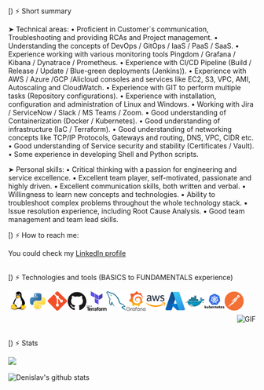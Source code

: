 [) ⚡ Short summary

➤ Technical areas:
• Proficient in Customer`s communication, Troubleshooting and providing RCAs and Project management.
• Understanding the concepts of DevOps / GitOps / IaaS / PaaS / SaaS.
• Experience working with various monitoring tools Pingdom / Grafana / Kibana / Dynatrace / Prometheus.
• Experience with CI/CD Pipeline (Build / Release / Update / Blue-green deployments (Jenkins)).
• Experience with AWS / Azure /GCP /Alicloud consoles and services like EC2, S3, VPC, AMI, Autoscaling and CloudWatch.
• Experience with GIT to perform multiple tasks (Repository configurations).
• Experience with installation, configuration and administration of Linux and Windows.
• Working with Jira / ServiceNow / Slack / MS Teams / Zoom.
• Good understanding of Containerization (Docker / Kubernetes).
• Good understanding of infrastructure (IaC / Terraform).
• Good understanding of networking concepts like TCP/IP Protocols, Gateways and routing, DNS, VPC, CIDR etc.
• Good understanding of Service security and stability (Certificates / Vault).
• Some experience in developing Shell and Python scripts.


➤ Personal skills:
▪ Critical thinking with a passion for engineering and service excellence.
▪ Excellent team player, self-motivated, passionate and highly driven.
▪ Excellent communication skills, both written and verbal.
▪ Willingness to learn new concepts and technologies.
▪ Ability to troubleshoot complex problems throughout the whole technology stack.
▪ Issue resolution experience, including Root Cause Analysis.
▪ Good team management and team lead skills.

[) ⚡ How to reach me:

You could check my [LinkedIn profile](https://www.linkedin.com/in/denislav-mladenov/)<br><br>

[) ⚡ Technologies and tools (BASICS to FUNDAMENTALS experience)

<img align="left" alt="Linux" width="40px" src="https://github.com/devicons/devicon/blob/master/icons/linux/linux-original.svg" />
<img align="left" alt="python" width="40px" src="https://github.com/devicons/devicon/blob/master/icons/python/python-original.svg" />
<img align="left" alt="git" width="40px" src="https://github.com/devicons/devicon/blob/master/icons/git/git-original.svg" />
<img align="left" alt="github" width="40px" src="https://github.com/devicons/devicon/blob/master/icons/github/github-original.svg" />
<img align="left" alt="terraform" width="40px" src="https://github.com/devicons/devicon/blob/master/icons/terraform/terraform-original-wordmark.svg" />
<img align="left" alt="mysql" width="40px" src="https://github.com/devicons/devicon/blob/master/icons/mysql/mysql-original.svg" />
<img align="left" alt="grafana" width="40px" src="https://github.com/devicons/devicon/blob/master/icons/grafana/grafana-original-wordmark.svg" />
<img align="left" alt="AWS" width="40px" src="https://github.com/devicons/devicon/blob/master/icons/amazonwebservices/amazonwebservices-original-wordmark.svg" />
<img align="left" alt="Azure" width="40px" src="https://github.com/devicons/devicon/blob/master/icons/azure/azure-original.svg" />
<img align="left" alt="Docker" width="40px" src="https://github.com/devicons/devicon/blob/master/icons/docker/docker-original.svg" />
<img align="left" alt="Kubernetes" width="40px" src="https://github.com/devicons/devicon/blob/master/icons/kubernetes/kubernetes-original-wordmark.svg" />
<img align="left" alt="Postman" width="40px" src="https://github.com/devicons/devicon/blob/master/icons/postman/postman-original.svg" />

<br><br>

<img align="right" alt="GIF" src="https://media.tenor.com/CeDk6XdCgOUAAAAj/develop-web.gif" /><br><br>

[) ⚡ Stats

<img src="https://komarev.com/ghpvc/?username=denislav-mladenov"></img>

![Denislav's github stats](https://github-readme-stats.vercel.app/api?username=denislav-mladenov&show_icons=true&hide_border=true)
<br><br>



<!--
**denislav-mladenov/denislav-mladenov** is a ✨ _special_ ✨ repository because its `README.md` (this file) appears on your GitHub profile.

<img align="left" alt="javascript" width="40px" src="https://github.com/devicons/devicon/blob/master/icons/javascript/javascript-original.svg" />
<img align="left" alt="typescript" width="40px" src="https://github.com/devicons/devicon/blob/master/icons/typescript/typescript-original.svg" />
<img align="left" alt="cplusplus" width="40px" src="https://github.com/devicons/devicon/blob/master/icons/cplusplus/cplusplus-original.svg" />
<img align="left" alt="react" width="40px" src="https://github.com/devicons/devicon/blob/master/icons/react/react-original.svg" />
<img align="left" alt="angular" width="40px" src="https://github.com/devicons/devicon/blob/master/icons/angularjs/angularjs-original.svg" />
<img align="left" alt="express" width="40px" src="https://github.com/devicons/devicon/blob/master/icons/express/express-original.svg" />
<img align="left" alt="nodejs" width="40px" src="https://github.com/devicons/devicon/blob/master/icons/nodejs/nodejs-original.svg" />
<img align="left" alt="sequelize" width="40px" src="https://github.com/devicons/devicon/blob/master/icons/sequelize/sequelize-original.svg" />
<img align="left" alt="gitlab" width="40px" src="https://github.com/devicons/devicon/blob/master/icons/gitlab/gitlab-original.svg" />
<img align="left" alt="heroku" width="40px" src="https://github.com/devicons/devicon/blob/master/icons/vscode/vscode-original.svg" />
<img align="left" alt="redux" width="40px" src="https://github.com/devicons/devicon/blob/master/icons/redux/redux-original.svg" />
<img align="left" alt="mocha" width="40px" src="https://github.com/devicons/devicon/blob/v2.14.0/icons/mocha/mocha-plain.svg" />
<img align="left" alt="php" width="40px" src="https://github.com/devicons/devicon/blob/master/icons/php/php-original.svg" />
<img align="left" alt="inkscape" width="40px" src="https://github.com/devicons/devicon/blob/master/icons/inkscape/inkscape-original.svg" />
<img align="left" alt="tailwind" width="40px" src="https://github.com/devicons/devicon/blob/master/icons/tailwindcss/tailwindcss-plain.svg" />

Here are some ideas to get you started:

- 🔭 I’m currently working on ...
- 🌱 I’m currently learning ...
- 👯 I’m looking to collaborate on ...
- 🤔 I’m looking for help with ...
- 💬 Ask me about ...
- 📫 How to reach me: ...
- 😄 Pronouns: ...
- ⚡ Fun fact: ...
- 🏆 TBD
💻 
🎓 
🧑‍ 

-->
